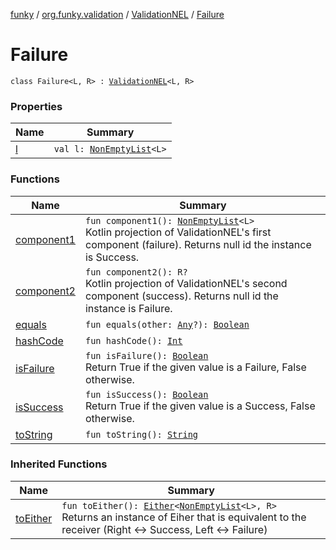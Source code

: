[funky](../../../index.md) / [org.funky.validation](../../index.md) / [ValidationNEL](../index.md) / [Failure](.)

# Failure

`class Failure<L, R> : `[`ValidationNEL`](../index.md)`<L, R>`

### Properties

| Name | Summary |
|---|---|
| [l](l.md) | `val l: `[`NonEmptyList`](../../-non-empty-list.md)`<L>` |

### Functions

| Name | Summary |
|---|---|
| [component1](component1.md) | `fun component1(): `[`NonEmptyList`](../../-non-empty-list.md)`<L>`<br>Kotlin projection of ValidationNEL's first component (failure). Returns null id the instance is Success. |
| [component2](component2.md) | `fun component2(): R?`<br>Kotlin projection of ValidationNEL's second component (success). Returns null id the instance is Failure. |
| [equals](equals.md) | `fun equals(other: `[`Any`](https://kotlinlang.org/api/latest/jvm/stdlib/kotlin/-any/index.html)`?): `[`Boolean`](https://kotlinlang.org/api/latest/jvm/stdlib/kotlin/-boolean/index.html) |
| [hashCode](hash-code.md) | `fun hashCode(): `[`Int`](https://kotlinlang.org/api/latest/jvm/stdlib/kotlin/-int/index.html) |
| [isFailure](is-failure.md) | `fun isFailure(): `[`Boolean`](https://kotlinlang.org/api/latest/jvm/stdlib/kotlin/-boolean/index.html)<br>Return True if the given value is a Failure, False otherwise. |
| [isSuccess](is-success.md) | `fun isSuccess(): `[`Boolean`](https://kotlinlang.org/api/latest/jvm/stdlib/kotlin/-boolean/index.html)<br>Return True if the given value is a Success, False otherwise. |
| [toString](to-string.md) | `fun toString(): `[`String`](https://kotlinlang.org/api/latest/jvm/stdlib/kotlin/-string/index.html) |

### Inherited Functions

| Name | Summary |
|---|---|
| [toEither](../to-either.md) | `fun toEither(): `[`Either`](../../../org.funky.either/-either/index.md)`<`[`NonEmptyList`](../../-non-empty-list.md)`<L>, R>`<br>Returns an instance of Eiher that is equivalent to the receiver (Right &lt;-&gt; Success, Left &lt;-&gt; Failure) |
